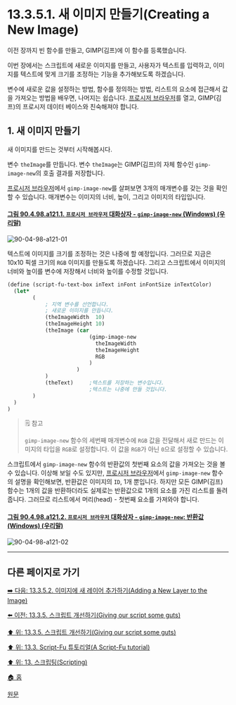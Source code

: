 # 13.3.5.1. 새 이미지 만들기(Creating a New Image)
이전 장까지 빈 함수를 만들고, GIMP(김프)에 이 함수를 등록했습니다. 

이번 장에서는 스크립트에 새로운 이미지를 만들고, 사용자가 텍스트를 입력하고, 이미지를 텍스트에 맞게 크기를 조정하는 기능을 추가해보도록 하겠습니다.

변수에 새로운 값을 설정하는 방법, 함수를 정의하는 방법, 리스트의 요소에 접근해서 값을 가져오는 방법을 배우면, 나머지는 쉽습니다. [프로시저 브라우저](./16-12-08-the-procedure-browser.md)를 열고, GIMP(김프)의 프로시저 데이터 베이스와 친숙해져야 합니다.

## 1. 새 이미지 만들기
새 이미지를 만드는 것부터 시작해봅시다.

변수 `theImage`를 만듭니다. 변수 `theImage`는 GIMP(김프)의 자체 함수인 `gimp-image-new`의 호출 결과를 저장합니다.

[프로시저 브라우저](./16-12-08-the-procedure-browser.md)에서 `gimp-image-new`를 살펴보면 3개의 매개변수를 갖는 것을 확인할 수 있습니다. 매개변수는 이미지의 너비, 높이, 그리고 이미지의 타입입니다.

<a id="90-04-98-a121-01"></a>

#### [그림 90.4.98.a121.1. `프로시저 브라우저` 대화상자 - `gimp-image-new` (Windows) (우리말)](./90-04-98-procedure_browser.md#90-04-98-a121-01)
![90-04-98-a121-01](https://github.com/wonder13662/gimp/assets/15767104/ddc6ea1a-0ddf-4409-88bd-d81837fb9be1)

텍스트에 이미지를 크기를 조정하는 것은 나중에 할 예정입니다. 그러므로 지금은 10x10 픽셀 크기의 `RGB` 이미지를 만들도록 하겠습니다. 그리고 스크립트에서 이미지의 너비와 높이를 변수에 저장해서 너비와 높이를 수정할 것입니다.

```scheme
(define (script-fu-text-box inText inFont inFontSize inTextColor)
  (let*
        (
            ; 지역 변수를 선언합니다.
            ; 새로운 이미지를 만듭니다.
            (theImageWidth  10)
            (theImageHeight 10)
            (theImage (car
                          (gimp-image-new
                            theImageWidth
                            theImageHeight
                            RGB
                          )
                      )
            )
            (theText)     ;텍스트를 저장하는 변수입니다.
                          ;텍스트는 나중에 만들 것입니다.
        )
  )
)
```

> 🗒️ 참고
>
> `gimp-image-new` 함수의 세번째 매개변수에 `RGB` 값을 전달해서 새로 만드는 이미지의 타입을 `RGB`로 설정합니다. 이 값을 `RGB`가 아닌 `0`으로 설정할 수 있습니다.

스크립트에서 `gimp-image-new` 함수의 반환값의 첫번째 요소의 값을 가져오는 것을 볼 수 있습니다. 이상해 보일 수도 있지만, [프로시저 브라우저](./16-12-08-the-procedure-browser.md)에서 `gimp-image-new` 함수의 설명을 확인해보면, 반환값은 이미지의 `ID`, 1개 뿐입니다. 하지만 모든 GIMP(김프) 함수는 1개의 값을 반환하더라도 실제로는 반환값으로 1개의 요소를 가진 리스트를 돌려줍니다. 그러므로 리스트에서 머리(head) - 첫번째 요소를 가져와야 합니다.

<a id="90-04-98-a121-02"></a>

#### [그림 90.4.98.a121.2. `프로시저 브라우저` 대화상자 - `gimp-image-new`: 반환값 (Windows) (우리말)](./90-04-98-procedure_browser.md#90-04-98-a121-02)
![90-04-98-a121-02](https://github.com/wonder13662/gimp/assets/15767104/94ebba38-d458-4ed9-a64f-421755082ce2)

***

## 다른 페이지로 가기

[➡️ 다음: 13.3.5.2. 이미지에 새 레이어 추가하기(Adding a New Layer to the Image)](./13-03-05-02-adding_a_new_layer_to_the_image.md)

[⬅️ 이전: 13.3.5. 스크립트 개선하기(Giving our script some guts)](./13-03-05-00-giving-our-script-some-guts.md)

[⬆️ 위: 13.3.5. 스크립트 개선하기(Giving our script some guts)](./13-03-05-00-giving-our-script-some-guts.md)

[⬆️ 위: 13.3. Script-Fu 튜토리얼(A Script-Fu tutorial)](./13-03-00-a-script-fu-tutorial.md)

[⬆️ 위: 13. 스크립팅(Scripting)](./13-00-scripting.md)

[🏠 홈](./00-home.md)

[원문](https://docs.gimp.org/2.10/ko/gimp-using-script-fu-tutorial-script.html#idm10166)